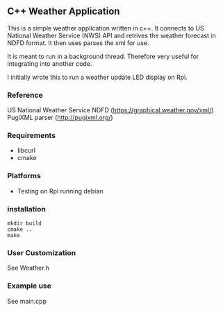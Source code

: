 ## C++ Weather Application ##

This is a simple weather application written in c++. It connects to US National Weather Service (NWS) API and retrives the weather forecast in NDFD format. It then uses parses the xml for use.

It is meant to run in a background thread. Therefore very useful for integrating into another code.

I initially wrote this to run a weather update LED display on Rpi.

### Reference ###
US National Weather Service NDFD (https://graphical.weather.gov/xml/)
PugiXML parser (http://pugixml.org/)

### Requirements ###
* libcurl
* cmake

### Platforms ###
* Testing on Rpi running debian

### installation ###
    mkdir build
    cmake ..
    make

### User Customization ###
See Weather.h

### Example use ###
See main.cpp

